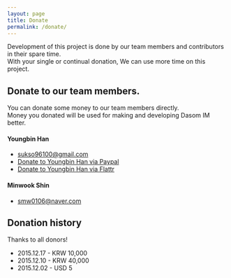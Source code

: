 ```yaml
---
layout: page
title: Donate
permalink: /donate/
---
```

Development of this project is done by our team members and contributors in their spare time.  
With your single or continual donation, We can use more time on this project.

## Donate to our team members.
You can donate some money to our team members directly.  
Money you donated will be used for making and developing Dasom IM better.


#### Youngbin Han
 - sukso96100@gmail.com
 - [Donate to Youngbin Han via Paypal](https://www.paypal.com/cgi-bin/webscr?cmd=_donations&business=sukso96100%40gmail%2ecom&lc=MR&item_name=Donate%20to%20Youngbin%20Han%2c%20A%20Member%20of%20the%20Dasom%20IM%20Team&no_note=0&currency_code=USD&bn=PP%2dDonationsBF%3abtn_donateCC_LG%2egif%3aNonHostedGuest)
 - [Donate to Youngbin Han via Flattr](https://flattr.com/profile/sukso96100)

#### Minwook Shin
 - smw0106@naver.com
 
## Donation history

Thanks to all donors!

- 2015.12.17 - KRW 10,000
- 2015.12.10 - KRW 40,000
- 2015.12.02 - USD 5
